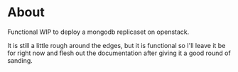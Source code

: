 # About

Functional WIP to deploy a mongodb replicaset on openstack.

It is still a little rough around the edges, but it is functional so I'll leave it be for right now and flesh out the documentation after giving it a good round of sanding.